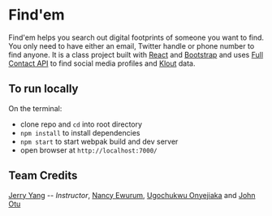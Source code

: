 # Find'em

Find'em helps you search out digital footprints of someone you want to find. 
You only need to have either an email, Twitter handle or phone number to find anyone.
It is a class project built with [React](https://facebook.github.io/react/) and [Bootstrap](http://getbootstrap.com/) and uses [Full Contact API](https://support.fullcontact.com/hc/en-us) to find social media profiles and [Klout](https://klout.com/home) data.

## To run locally
On the terminal:
* clone repo and `cd` into root directory
* `npm install` to install dependencies
* `npm start` to start webpak build and dev server
* open browser at `http://localhost:7000/`

## Team Credits
[Jerry Yang](https://github.com/imjerryyang) -- _Instructor_,
[Nancy Ewurum](https://github.com/nancee1),
[Ugochukwu Onyejiaka](https://github.com/ugofred) and
[John Otu](https://github.com/johnotu)